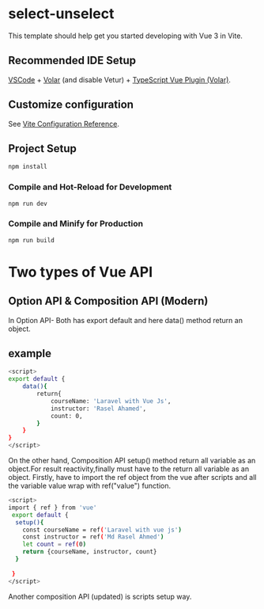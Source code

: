 # select-unselect

This template should help get you started developing with Vue 3 in Vite.

## Recommended IDE Setup

[VSCode](https://code.visualstudio.com/) + [Volar](https://marketplace.visualstudio.com/items?itemName=Vue.volar) (and disable Vetur) + [TypeScript Vue Plugin (Volar)](https://marketplace.visualstudio.com/items?itemName=Vue.vscode-typescript-vue-plugin).

## Customize configuration

See [Vite Configuration Reference](https://vitejs.dev/config/).

## Project Setup

```sh
npm install
```

### Compile and Hot-Reload for Development

```sh
npm run dev
```

### Compile and Minify for Production

```sh
npm run build
```
# Two types of Vue API
 ## Option API & Composition API (Modern)
In Option API- Both has export default and here data() method return an object. 
  ## example 
```sh 
<script>
export default {
    data(){
        return{
            courseName: 'Laravel with Vue Js',
            instructor: 'Rasel Ahamed',
            count: 0,
        }
    }
}
</script>
```
On the other hand, Composition API setup() method return all variable as an object.For result reactivity,finally must have to the return all variable as an object. 
Firstly, have to import the ref object from the vue  after scripts and all the variable value wrap with ref("value") function.
```sh
<script>
import { ref } from 'vue'
 export default {
  setup(){
    const courseName = ref('Laravel with vue js')
    const instructor = ref('Md Rasel Ahmed')
    let count = ref(0)
    return {courseName, instructor, count}
  }
  
 }
</script>
```
Another composition API (updated) is scripts setup way. <script setup> it’s easy to use and reduce the code. Just import the ref object and wrap the variable value into ref(”value”) and it’s no need to return for reactivity and no need to export default.

```sh
<!-- -->
<script setup>
import { ref } from 'vue';
    const courseName = ref('Laravel with vue js')
    const instructor = ref('Md Rasel Ahmed')
    let count = ref(0)
</script>
```
